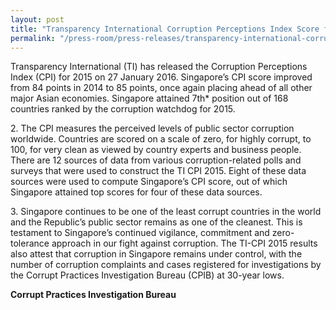 ```yaml
---
layout: post
title: "Transparency International Corruption Perceptions Index Score for Singapore Improves"
permalink: "/press-room/press-releases/transparency-international-corruption-perceptions-index-score-singapore"
---
```

Transparency International (TI) has released the Corruption Perceptions Index (CPI) for 2015 on 27 January 2016. Singapore’s CPI score improved from 84 points in 2014 to 85 points, once again placing ahead of all other major Asian economies. Singapore attained 7th* position out of 168 countries ranked by the corruption watchdog for 2015.

2\.          The CPI measures the perceived levels of public sector corruption worldwide. Countries are scored on a scale of zero, for highly corrupt, to 100, for very clean as viewed by country experts and business people. There are 12 sources of data from various corruption-related polls and surveys that were used to construct the TI CPI 2015. Eight of these data sources were used to compute Singapore’s CPI score, out of which Singapore attained top scores for four of these data sources.

3\.          Singapore continues to be one of the least corrupt countries in the world and the Republic’s public sector remains as one of the cleanest. This is testament to Singapore’s continued vigilance, commitment and zero-tolerance approach in our fight against corruption. The TI-CPI 2015 results also attest that corruption in Singapore remains under control, with the number of corruption complaints and cases registered for investigations by the Corrupt Practices Investigation Bureau (CPIB) at 30-year lows.

**Corrupt Practices Investigation Bureau**
